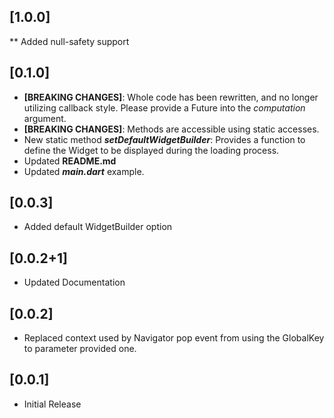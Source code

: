 ## [1.0.0]

** Added null-safety support

## [0.1.0]

* **\[BREAKING CHANGES\]**: Whole code has been rewritten, and no longer utilizing callback style. Please provide a Future into the _computation_ argument.
* **\[BREAKING CHANGES\]**: Methods are accessible using static accesses.
* New static method _**setDefaultWidgetBuilder**_: Provides a function to define the Widget to be displayed during the loading process.
* Updated **README.md**
* Updated _**main.dart**_ example.
 

## [0.0.3]

* Added default WidgetBuilder option

## [0.0.2+1]

* Updated Documentation

## [0.0.2]

* Replaced context used by Navigator pop event from using the GlobalKey to parameter provided one.

## [0.0.1]

* Initial Release
